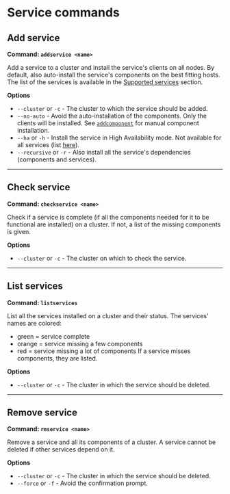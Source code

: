# Service commands

## Add service

**Command: `addservice <name>`**

Add a service to a cluster and install the service's clients on all nodes. By default, also auto-install the service's components on the best fitting hosts.  
The list of the services is available in the [Supported services](../supported.md) section.

**Options**

- `--cluster` or `-c` - The cluster to which the service should be added.
- `--no-auto` - Avoid the auto-installation of the components. Only the clients will be installed. See [`addcomponent`](component.md#add-component) for manual component installation.
- `--ha` or `-h` - Install the service in High Availability mode. Not available for all services (list [here](../supported.md#services-supporting-high-availability)).
- `--recursive` or `-r` - Also install all the service's dependencies (components and services).

---
## Check service

**Command: `checkservice <name>`**

Check if a service is complete (if all the components needed for it to be functional are installed) on a cluster. If not, a list of the missing components is given.

**Options**

- `--cluster` or `-c` - The cluster on which to check the service.

---
## List services

**Command: `listservices`**

List all the services installed on a cluster and their status. The services' names are colored:
- green = service complete
- orange = service missing a few components
- red = service missing a lot of components
If a service misses components, they are listed.

**Options**

- `--cluster` or `-c` - The cluster in which the service should be deleted.

---
## Remove service

**Command: `rmservice <name>`**

Remove a service and all its components of a cluster. A service cannot be deleted if other services depend on it.

**Options**

- `--cluster` or `-c` - The cluster in which the service should be deleted.
- `--force` or `-f` - Avoid the confirmation prompt.
